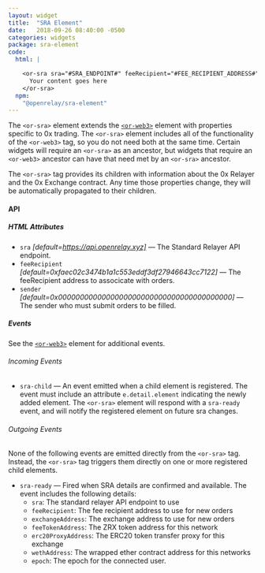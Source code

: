 ```yaml
---
layout: widget
title:  "SRA Element"
date:   2018-09-26 08:40:00 -0500
categories: widgets
package: sra-element
code:
  html: |

    <or-sra sra="#SRA_ENDPOINT#" feeRecipient="#FEE_RECIPIENT_ADDRESS#">
      Your content goes here
    </or-sra>
  npm:
    "@openrelay/sra-element"
---
```


The `<or-sra>` element extends the [`<or-web3>`](./or-web3.html) element with
properties specific to 0x trading. The `<or-sra>` element includes all of the
functionality of the `<or-web3>` tag, so you do not need both at the same time.
Certain widgets will require an `<or-sra>` as an ancestor, but widgets that
require an `<or-web3>` ancestor can have that need met by an `<or-sra>`
ancestor.

The `<or-sra>` tag provides its children with information about the 0x Relayer
and the 0x Exchange contract. Any time those properties change, they will be
automatically propagated to their children.


#### API

##### HTML Attributes

* `sra` *[default=https://api.openrelay.xyz]* &mdash; The Standard Relayer API endpoint.
* `feeRecipient` *[default=0xfaec02c3474b1a1c553eddf3df27946643cc7122]* &mdash; The feeRecipient address to associcate with orders.
* `sender` *[default=0x0000000000000000000000000000000000000000]* &mdash; The sender who must submit orders to be filled.

##### Events

See the [`<or-web3>`](./or-web3.html) element for additional events.

###### Incoming Events

* `sra-child` &mdash; An event emitted when a child element is registered. The
  event must include an attribute `e.detail.element` indicating the newly added
  element. The `<or-sra>` element will respond with a `sra-ready` event, and
  will notify the registered element on future sra changes.

###### Outgoing Events

None of the following events are emitted directly from the `<or-sra>` tag.
Instead, the `<or-sra>` tag triggers them directly on one or more registered
child elements.

* `sra-ready` &mdash; Fired when SRA details are confirmed and available. The
  event includes the following details:
  * `sra`: The standard relayer API endpoint to use
  * `feeRecipient`: The fee recipient address to use for new orders
  * `exchangeAddress`: The exchange address to use for new orders
  * `feeTokenAddress`: The ZRX token address for this network
  * `erc20ProxyAddress`: The ERC20 token transfer proxy for this exchange
  * `wethAddress`: The wrapped ether contract address for this networks
  * `epoch`: The epoch for the connected user.
